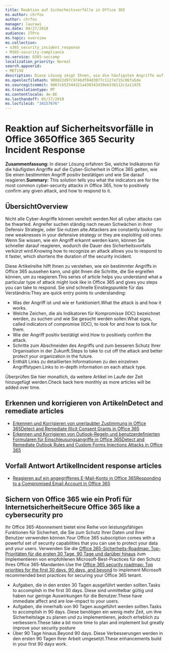 ```yaml
---
title: Reaktion auf Sicherheitsvorfälle in Office 365
ms.author: chrfox
author: chrfox
manager: laurawi
ms.date: 04/27/2018
audience: ITPro
ms.topic: overview
ms.collection:
- o365_security_incident_response
- M365-security-compliance
ms.service: O365-seccomp
localization_priority: Normal
search.appverid:
- MET150
description: Diese Lösung zeigt Ihnen, wie die häufigsten Angriffe auf die Cyber-Sicherheit in Office 365 Aussehen und wie Sie darauf reagieren können.
ms.openlocfilehash: 900022d97c974bdf84d3077c1127e715c06fa5de
ms.sourcegitcommit: 9d67cb52544321a430343d39eb336112c1a11d35
ms.translationtype: MT
ms.contentlocale: de-DE
ms.lasthandoff: 05/17/2019
ms.locfileid: "34157676"
---
```

# <a name="office-365-security-incident-response"></a><span data-ttu-id="c456b-103">Reaktion auf Sicherheitsvorfälle in Office 365</span><span class="sxs-lookup"><span data-stu-id="c456b-103">Office 365 Security Incident Response</span></span>

 <span data-ttu-id="c456b-104">**Zusammenfassung:** In dieser Lösung erfahren Sie, welche Indikatoren für die häufigsten Angriffe auf die Cyber-Sicherheit in Office 365 gelten, wie Sie einen bestimmten Angriff positiv bestätigen und wie Sie darauf reagieren.</span><span class="sxs-lookup"><span data-stu-id="c456b-104">**Summary:** This solution tells you what the indicators are for the most common cyber-security attacks in Office 365, how to positively confirm any given attack, and how to respond to it.</span></span>
  
## <a name="overview"></a><span data-ttu-id="c456b-105">Übersicht</span><span class="sxs-lookup"><span data-stu-id="c456b-105">Overview</span></span>
<span data-ttu-id="c456b-106">Nicht alle Cyber-Angriffe können vereitelt werden.</span><span class="sxs-lookup"><span data-stu-id="c456b-106">Not all cyber attacks can be thwarted.</span></span> <span data-ttu-id="c456b-107">Angreifer suchen ständig nach neuen Schwächen in ihrer Defensiv Strategie, oder Sie nutzen alte.</span><span class="sxs-lookup"><span data-stu-id="c456b-107">Attackers are constantly looking for new weaknesses in your defensive strategy or they are exploiting old ones.</span></span> <span data-ttu-id="c456b-108">Wenn Sie wissen, wie ein Angriff erkannt werden kann, können Sie schneller darauf reagieren, wodurch die Dauer des Sicherheitsvorfalls verkürzt wird.</span><span class="sxs-lookup"><span data-stu-id="c456b-108">Knowing how to recognize an attack allows you to respond to it faster, which shortens the duration of the security incident.</span></span>

<span data-ttu-id="c456b-109">Diese Artikelreihe hilft Ihnen zu verstehen, wie ein bestimmter Angriffs in Office 365 aussehen kann, und gibt Ihnen die Schritte, die Sie ergreifen können, um zu reagieren.</span><span class="sxs-lookup"><span data-stu-id="c456b-109">This series of article helps you understand what a particular type of attack might look like in Office 365 and gives you steps you can take to respond.</span></span> <span data-ttu-id="c456b-110">Sie sind schnelle Einstiegspunkte für das Verständnis:</span><span class="sxs-lookup"><span data-stu-id="c456b-110">They are quick entry points to understanding:</span></span>
 
- <span data-ttu-id="c456b-111">Was der Angriff ist und wie er funktioniert.</span><span class="sxs-lookup"><span data-stu-id="c456b-111">What the attack is and how it works.</span></span>
- <span data-ttu-id="c456b-112">Welche Zeichen, die als Indikatoren für Kompromisse (IOC) bezeichnet werden, zu suchen und wie Sie gesucht werden sollen.</span><span class="sxs-lookup"><span data-stu-id="c456b-112">What signs, called indicators of compromise (IOC), to look for and how to look for them.</span></span>
- <span data-ttu-id="c456b-113">Wie der Angriff positiv bestätigt wird.</span><span class="sxs-lookup"><span data-stu-id="c456b-113">How to positively confirm the attack.</span></span>
- <span data-ttu-id="c456b-114">Schritte zum Abschneiden des Angriffs und zum besseren Schutz Ihrer Organisation in der Zukunft.</span><span class="sxs-lookup"><span data-stu-id="c456b-114">Steps to take to cut off the attack and better protect your organization in the future.</span></span>
- <span data-ttu-id="c456b-115">Enthält Links zu detaillierten Informationen zu den einzelnen Angriffstypen.</span><span class="sxs-lookup"><span data-stu-id="c456b-115">Links to in-depth information on each attack type.</span></span>

<span data-ttu-id="c456b-116">Überprüfen Sie hier monatlich, da weitere Artikel im Laufe der Zeit hinzugefügt werden.</span><span class="sxs-lookup"><span data-stu-id="c456b-116">Check back here monthly as more articles will be added over time.</span></span>

## <a name="detect-and-remediate-articles"></a><span data-ttu-id="c456b-117">Erkennen und korrigieren von Artikeln</span><span class="sxs-lookup"><span data-stu-id="c456b-117">Detect and remediate articles</span></span>

- [<span data-ttu-id="c456b-118">Erkennen und Korrigieren von unerlaubter Zustimmung in Office 365</span><span class="sxs-lookup"><span data-stu-id="c456b-118">Detect and Remediate Illicit Consent Grants in Office 365</span></span>](detect-and-remediate-illicit-consent-grants.md)
- [<span data-ttu-id="c456b-119">Erkennen und Korrigieren von Outlook-Regeln und benutzerdefinierten Formularen für Einschleusungsangriffe in Office 365</span><span class="sxs-lookup"><span data-stu-id="c456b-119">Detect and Remediate Outlook Rules and Custom Forms Injections Attacks in Office 365</span></span>](detect-and-remediate-outlook-rules-forms-attack.md)
 
## <a name="incident-response-articles"></a><span data-ttu-id="c456b-120">Vorfall Antwort Artikel</span><span class="sxs-lookup"><span data-stu-id="c456b-120">Incident response articles</span></span>

- [<span data-ttu-id="c456b-121">Reagieren auf ein angegriffenes E-Mail-Konto in Office 365</span><span class="sxs-lookup"><span data-stu-id="c456b-121">Responding to a Compromised Email Account in Office 365</span></span>](responding-to-a-compromised-email-account.md)

## <a name="secure-office-365-like-a-cybersecurity-pro"></a><span data-ttu-id="c456b-122">Sichern von Office 365 wie ein Profi für Internetsicherheit</span><span class="sxs-lookup"><span data-stu-id="c456b-122">Secure Office 365 like a cybersecurity pro</span></span>
<span data-ttu-id="c456b-123">Ihr Office 365-Abonnement bietet eine Reihe von leistungsfähigen Funktionen für Sicherheit, die Sie zum Schutz Ihrer Daten und Ihrer Benutzer verwenden können.</span><span class="sxs-lookup"><span data-stu-id="c456b-123">Your Office 365 subscription comes with a powerful set of security capabilities that you can use to protect your data and your users.</span></span>  <span data-ttu-id="c456b-124">Verwenden Sie die [Office 365-Sicherheits-Roadmap: Top-Prioritäten für die ersten 30 Tage, 90 Tage und darüber hinaus](https://support.office.com/article/Office-365-security-roadmap-Top-priorities-for-the-first-30-days-90-days-and-beyond-28c86a1c-e4dd-4aad-a2a6-c768a21cb352) zum Implementieren von empfohlenen Microsoft-Best-Practices für den Schutz Ihres Office 365-Mandanten.</span><span class="sxs-lookup"><span data-stu-id="c456b-124">Use the [Office 365 security roadmap: Top priorities for the first 30 days, 90 days, and beyond](https://support.office.com/article/Office-365-security-roadmap-Top-priorities-for-the-first-30-days-90-days-and-beyond-28c86a1c-e4dd-4aad-a2a6-c768a21cb352) to implement Microsoft recommended best practices for securing your Office 365 tenant.</span></span>
- <span data-ttu-id="c456b-125">Aufgaben, die in den ersten 30 Tagen ausgeführt werden sollten.</span><span class="sxs-lookup"><span data-stu-id="c456b-125">Tasks to accomplish in the first 30 days.</span></span>  <span data-ttu-id="c456b-126">Diese sind unmittelbar gültig und haben nur geringe Auswirkungen für die Benutzer.</span><span class="sxs-lookup"><span data-stu-id="c456b-126">These have immediate affect and are low-impact to your users.</span></span>
- <span data-ttu-id="c456b-127">Aufgaben, die innerhalb von 90 Tagen ausgeführt werden sollten.</span><span class="sxs-lookup"><span data-stu-id="c456b-127">Tasks to accomplish in 90 days.</span></span> <span data-ttu-id="c456b-128">Diese benötigen ein wenig mehr Zeit, um ihre Sicherheitslage zu planen und zu implementieren, jedoch erheblich zu verbessern.</span><span class="sxs-lookup"><span data-stu-id="c456b-128">These take a bit more time to plan and implement but greatly improve your security posture</span></span>
- <span data-ttu-id="c456b-129">Über 90 Tage hinaus.</span><span class="sxs-lookup"><span data-stu-id="c456b-129">Beyond 90 days.</span></span> <span data-ttu-id="c456b-130">Diese Verbesserungen werden in den ersten 90 Tagen Ihrer Arbeit umgesetzt.</span><span class="sxs-lookup"><span data-stu-id="c456b-130">These enhancements build in your first 90 days work.</span></span>






